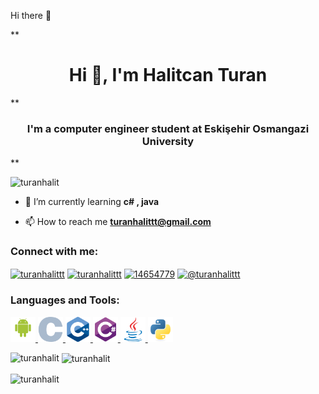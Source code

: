  Hi there 👋

**<h1 align="center">Hi 👋, I'm Halitcan Turan</h1>
**<h3 align="center">I'm a computer engineer student at Eskişehir Osmangazi University</h3>

**<p align="left"> <img src="https://komarev.com/ghpvc/?username=turanhalit&label=Profile%20views&color=0e75b6&style=flat" alt="turanhalit" /> </p>

- 🌱 I’m currently learning **c# , java**

- 📫 How to reach me **turanhalittt@gmail.com**

<h3 align="left">Connect with me:</h3>
<p align="left">
<a href="https://twitter.com/turanhalittt" target="blank"><img align="center" src="https://cdn.jsdelivr.net/npm/simple-icons@3.0.1/icons/twitter.svg" alt="turanhalittt" height="30" width="40" /></a>
<a href="https://linkedin.com/in/turanhalittt" target="blank"><img align="center" src="https://cdn.jsdelivr.net/npm/simple-icons@3.0.1/icons/linkedin.svg" alt="turanhalittt" height="30" width="40" /></a>
<a href="https://stackoverflow.com/users/14654779" target="blank"><img align="center" src="https://cdn.jsdelivr.net/npm/simple-icons@3.0.1/icons/stackoverflow.svg" alt="14654779" height="30" width="40" /></a>
<a href="https://medium.com/@turanhalittt" target="blank"><img align="center" src="https://cdn.jsdelivr.net/npm/simple-icons@3.0.1/icons/medium.svg" alt="@turanhalittt" height="30" width="40" /></a>
</p>

<h3 align="left">Languages and Tools:</h3>
<p align="left"> <a href="https://developer.android.com" target="_blank"> <img src="https://raw.githubusercontent.com/devicons/devicon/master/icons/android/android-original-wordmark.svg" alt="android" width="40" height="40"/> </a> <a href="https://www.cprogramming.com/" target="_blank"> <img src="https://raw.githubusercontent.com/devicons/devicon/master/icons/c/c-original.svg" alt="c" width="40" height="40"/> </a> <a href="https://www.w3schools.com/cpp/" target="_blank"> <img src="https://raw.githubusercontent.com/devicons/devicon/master/icons/cplusplus/cplusplus-original.svg" alt="cplusplus" width="40" height="40"/> </a> <a href="https://www.w3schools.com/cs/" target="_blank"> <img src="https://raw.githubusercontent.com/devicons/devicon/master/icons/csharp/csharp-original.svg" alt="csharp" width="40" height="40"/> </a> <a href="https://www.java.com" target="_blank"> <img src="https://raw.githubusercontent.com/devicons/devicon/master/icons/java/java-original.svg" alt="java" width="40" height="40"/> </a> <a href="https://www.python.org" target="_blank"> <img src="https://raw.githubusercontent.com/devicons/devicon/master/icons/python/python-original.svg" alt="python" width="40" height="40"/> </a> </p>

<p><img align="left" src="https://github-readme-stats.vercel.app/api/top-langs?username=turanhalit&show_icons=true&locale=en&layout=compact" alt="turanhalit" /></p>

<p>&nbsp;<img align="center" src="https://github-readme-stats.vercel.app/api?username=turanhalit&show_icons=true&locale=en" alt="turanhalit" /></p>

<p><img align="center" src="https://github-readme-streak-stats.herokuapp.com/?user=turanhalit&" alt="turanhalit" /></p>


